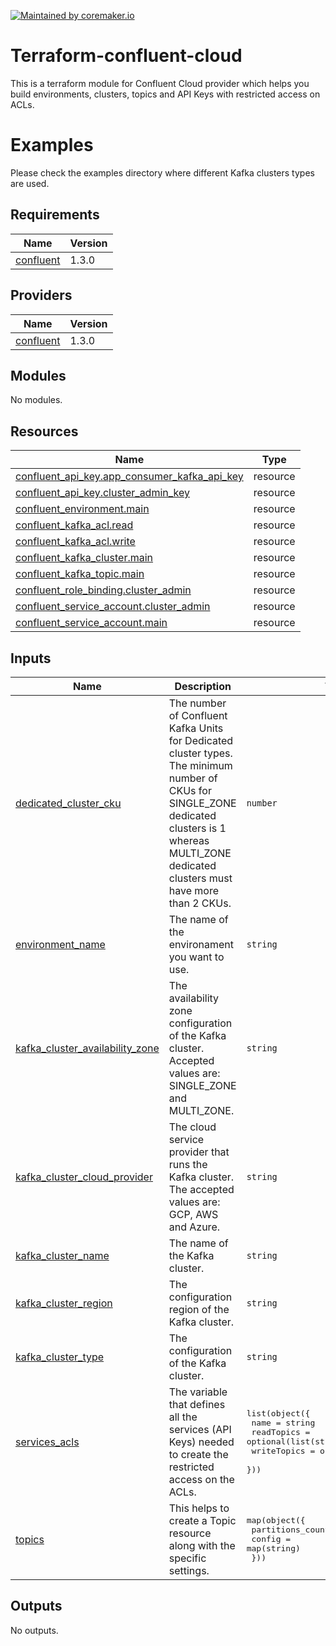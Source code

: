[![Maintained by coremaker.io](https://img.shields.io/badge/maintained%20by-coremaker.io-green)](https://coremaker.io/)

# Terraform-confluent-cloud

This is a terraform module for Confluent Cloud provider which helps you build environments, clusters, topics and API Keys with restricted access on ACLs.  

# Examples

Please check the examples directory where different Kafka clusters types are used.

<!-- BEGINNING OF PRE-COMMIT-TERRAFORM DOCS HOOK -->
## Requirements

| Name | Version |
|------|---------|
| <a name="requirement_confluent"></a> [confluent](#requirement\_confluent) | 1.3.0 |

## Providers

| Name | Version |
|------|---------|
| <a name="provider_confluent"></a> [confluent](#provider\_confluent) | 1.3.0 |

## Modules

No modules.

## Resources

| Name | Type |
|------|------|
| [confluent_api_key.app_consumer_kafka_api_key](https://registry.terraform.io/providers/confluentinc/confluent/1.3.0/docs/resources/api_key) | resource |
| [confluent_api_key.cluster_admin_key](https://registry.terraform.io/providers/confluentinc/confluent/1.3.0/docs/resources/api_key) | resource |
| [confluent_environment.main](https://registry.terraform.io/providers/confluentinc/confluent/1.3.0/docs/resources/environment) | resource |
| [confluent_kafka_acl.read](https://registry.terraform.io/providers/confluentinc/confluent/1.3.0/docs/resources/kafka_acl) | resource |
| [confluent_kafka_acl.write](https://registry.terraform.io/providers/confluentinc/confluent/1.3.0/docs/resources/kafka_acl) | resource |
| [confluent_kafka_cluster.main](https://registry.terraform.io/providers/confluentinc/confluent/1.3.0/docs/resources/kafka_cluster) | resource |
| [confluent_kafka_topic.main](https://registry.terraform.io/providers/confluentinc/confluent/1.3.0/docs/resources/kafka_topic) | resource |
| [confluent_role_binding.cluster_admin](https://registry.terraform.io/providers/confluentinc/confluent/1.3.0/docs/resources/role_binding) | resource |
| [confluent_service_account.cluster_admin](https://registry.terraform.io/providers/confluentinc/confluent/1.3.0/docs/resources/service_account) | resource |
| [confluent_service_account.main](https://registry.terraform.io/providers/confluentinc/confluent/1.3.0/docs/resources/service_account) | resource |

## Inputs

| Name | Description | Type | Default | Required |
|------|-------------|------|---------|:--------:|
| <a name="input_dedicated_cluster_cku"></a> [dedicated\_cluster\_cku](#input\_dedicated\_cluster\_cku) | The number of Confluent Kafka Units for Dedicated cluster types. The minimum number of CKUs for SINGLE\_ZONE dedicated clusters is 1 whereas MULTI\_ZONE dedicated clusters must have more than 2 CKUs. | `number` | `0` | no |
| <a name="input_environment_name"></a> [environment\_name](#input\_environment\_name) | The name of the environament you want to use. | `string` | n/a | yes |
| <a name="input_kafka_cluster_availability_zone"></a> [kafka\_cluster\_availability\_zone](#input\_kafka\_cluster\_availability\_zone) | The availability zone configuration of the Kafka cluster. Accepted values are: SINGLE\_ZONE and MULTI\_ZONE. | `string` | `"SINGLE_ZONE"` | no |
| <a name="input_kafka_cluster_cloud_provider"></a> [kafka\_cluster\_cloud\_provider](#input\_kafka\_cluster\_cloud\_provider) | The cloud service provider that runs the Kafka cluster. The accepted values are: GCP, AWS and Azure. | `string` | `"GCP"` | no |
| <a name="input_kafka_cluster_name"></a> [kafka\_cluster\_name](#input\_kafka\_cluster\_name) | The name of the Kafka cluster. | `string` | n/a | yes |
| <a name="input_kafka_cluster_region"></a> [kafka\_cluster\_region](#input\_kafka\_cluster\_region) | The configuration region of the Kafka cluster. | `string` | n/a | yes |
| <a name="input_kafka_cluster_type"></a> [kafka\_cluster\_type](#input\_kafka\_cluster\_type) | The configuration of the Kafka cluster. | `string` | `"basic"` | no |
| <a name="input_services_acls"></a> [services\_acls](#input\_services\_acls) | The variable that defines all the services (API Keys) needed to create the restricted access on the ACLs. | <pre>list(object({<br>    name        = string<br>    readTopics  = optional(list(string))<br>    writeTopics = optional(list(string))<br>  }))</pre> | `[]` | no |
| <a name="input_topics"></a> [topics](#input\_topics) | This helps to create a Topic resource along with the specific settings. | <pre>map(object({<br>    partitions_count = number<br>    config           = map(string)<br>  }))</pre> | `{}` | no |

## Outputs

No outputs.
<!-- END OF PRE-COMMIT-TERRAFORM DOCS HOOK -->
